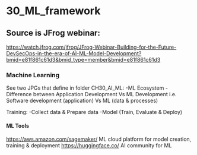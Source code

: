 # 30_ML_framework

## Source is JFrog webinar: 
https://watch.jfrog.com/jfrog/JFrog-Webinar-Building-for-the-Future-DevSecOps-in-the-era-of-AI-ML-Model-Development?bmid=e81f861c61d3&bmid_type=member&bmid=e81f861c61d3

### Machine Learning
See two JPGs that define in folder CH30_AI_ML:
-ML Ecosystem
-Difference between Application Development Vs ML Development
i.e. Software development (application) Vs ML (data & processes)

Training:
-Collect data & Prepare data
-Model (Train, Evaluate & Deploy)

#### ML Tools
https://aws.amazon.com/sagemaker/     ML cloud platform for model creation, training & deployment
https://huggingface.co/               AI community for ML
